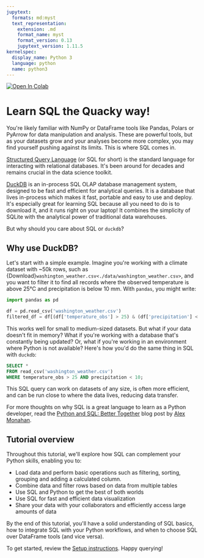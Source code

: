```yaml
---
jupytext:
  formats: md:myst
  text_representation:
    extension: .md
    format_name: myst
    format_version: 0.13
    jupytext_version: 1.11.5
kernelspec:
  display_name: Python 3
  language: python
  name: python3
---
```


<a target="_blank" href="https://colab.research.google.com/github/MotherDuck-Open-Source/sql-tutorial">
  <img src="https://colab.research.google.com/assets/colab-badge.svg" alt="Open In Colab"/>
</a>

# Learn SQL the Quacky way!

You're likely familiar with NumPy or DataFrame tools like Pandas, Polars or PyArrow for data manipulation and analysis. These are powerful tools, but as your datasets grow and your analyses become more complex, you may find yourself pushing against its limits. This is where SQL comes in.

[Structured Query Language](https://duckdb.org/docs/sql/introduction.html) (or SQL for short) is the standard language for interacting with relational databases. It's been around for decades and remains crucial in the data science toolkit.

[DuckDB](https://duckdb.org/) is an in-process SQL OLAP database management system, designed to be fast and efficient for analytical queries. It is a database that lives in-process which makes it fast, portable and easy to use and deploy. It's especially great for learning SQL because all you need to do is to download it, and it runs right on your laptop! It combines the simplicity of SQLite with the analytical power of traditional data warehouses.

But why should you care about SQL or `duckdb`?

## Why use DuckDB?

Let's start with a simple example. Imagine you're working with a climate dataset with ~50k rows, such as {Download}`washington_weather.csv<./data/washington_weather.csv>`, and you want to filter it to find all records where the observed temperature is above 25°C and precipitation is below 10 mm. With `pandas`, you might write:


```python
import pandas as pd

df = pd.read_csv('washington_weather.csv')
filtered_df = df[(df['temperature_obs'] > 25) & (df['precipitation'] < 10)]
```

This works well for small to medium-sized datasets. But what if your data doesn't fit in memory? What if you're working with a database that's constantly being updated? Or, what if you're working in an environment where Python is not available? Here's how you'd do the same thing in SQL with `duckdb`:

```sql
SELECT *
FROM read_csv('washington_weather.csv')
WHERE temperature_obs > 25 AND precipitation < 10;
```

This SQL query can work on datasets of any size, is often more efficient, and can be run close to where the data lives, reducing data transfer.

For more thoughts on why SQL is a great language to learn as a Python developer, read the [Python and SQL: Better Together](https://alex-monahan.github.io/2021/08/22/Python_and_SQL_Better_Together.html) blog post by [Alex Monahan](https://github.com/Alex-Monahan).

## Tutorial overview

Throughout this tutorial, we'll explore how SQL can complement your Python skills, enabling you to:

- Load data and perform basic operations such as filtering, sorting, grouping and adding a calculated column.
- Combine data and filter rows based on data from multiple tables
- Use SQL and Python to get the best of both worlds
- Use SQL for fast and efficient data visualization
- Share your data with your collaborators and efficiently access large amounts of data

By the end of this tutorial, you'll have a solid understanding of SQL basics, how to integrate SQL with your Python workflows, and when to choose SQL over DataFrame tools (and vice versa).

To get started, review the [Setup instructions](https://motherduck-open-source.github.io/sql-tutorial/setup-instructions.html). Happy querying!
